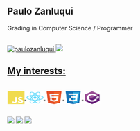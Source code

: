 ## Paulo Zanluqui
Grading in Computer Science / Programmer
 <div>
  <a href="https://github.com/paulozanluqui" target="_blank">
</div>
 
<!--<p align="left"> <img src="https://komarev.com/ghpvc/?username=paulozanluqui" alt="paulozanluqui" /> </p>-->
 
 ##
 
 <img width="50%" src="https://github-readme-stats.vercel.app/api?username=paulozanluqui&count_private=true&include_all_commits=true&theme=chartreuse-dark&hide=contribs,prs" alt="paulozanluqui"/> 
<img width="38%" src="https://github-readme-stats.vercel.app/api/top-langs/?username=paulozanluqui&layout=compact&theme=chartreuse-dark"/>
 
 ## My interests:
<div style="display: inline_block"><br>
  <img align="center" alt="Paulo-Js" height="30" width="40" src="https://raw.githubusercontent.com/devicons/devicon/master/icons/javascript/javascript-plain.svg">
  <img align="center" alt="Paulo-React" height="30" width="40" src="https://raw.githubusercontent.com/devicons/devicon/master/icons/react/react-original.svg">
  <img align="center" alt="Paulo-HTML" height="30" width="40" src="https://raw.githubusercontent.com/devicons/devicon/master/icons/html5/html5-original.svg">
  <img align="center" alt="Paulo-CSS" height="30" width="40" src="https://raw.githubusercontent.com/devicons/devicon/master/icons/css3/css3-original.svg">
  <img align="center" alt="Paulo-Csharp" height="30" width="40" src="https://raw.githubusercontent.com/devicons/devicon/master/icons/csharp/csharp-original.svg">
</div>
 
  ##
  
  <div>
  <a href = "mailto: paulozanluqui13@gmail.com"><img src="https://img.shields.io/badge/-Gmail-%23EA4335?style=for-the-badge&logo=gmail&logoColor=white" target="_blank"></a>
  <a href = "https://www.linkedin.com/in/paulo-zanluqui" target="_blank"><img src="https://img.shields.io/badge/-LinkedIn-%230077B5?style=for-the-badge&logo=linkedin&logoColor=white" target="_blank"></a>
  <a href="https://instagram.com/paulozanluqui" target="_blank"><img src="https://img.shields.io/badge/-Instagram-%23E4405F?style=for-the-badge&logo=instagram&logoColor=white" target="_blank"></a>
</div>
